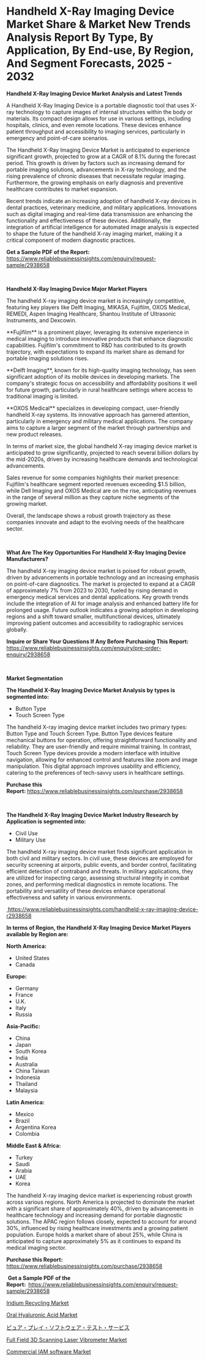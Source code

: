 <p><h1>Handheld X-Ray Imaging Device Market Share & Market New Trends Analysis Report By Type, By Application, By End-use, By Region, And Segment Forecasts, 2025 - 2032</h1></p><p><strong>Handheld X-Ray Imaging Device Market Analysis and Latest Trends</strong></p>
<p><p>A Handheld X-Ray Imaging Device is a portable diagnostic tool that uses X-ray technology to capture images of internal structures within the body or materials. Its compact design allows for use in various settings, including hospitals, clinics, and even remote locations. These devices enhance patient throughput and accessibility to imaging services, particularly in emergency and point-of-care scenarios.</p><p>The Handheld X-Ray Imaging Device Market is anticipated to experience significant growth, projected to grow at a CAGR of 8.1% during the forecast period. This growth is driven by factors such as increasing demand for portable imaging solutions, advancements in X-ray technology, and the rising prevalence of chronic diseases that necessitate regular imaging. Furthermore, the growing emphasis on early diagnosis and preventive healthcare contributes to market expansion.</p><p>Recent trends indicate an increasing adoption of handheld X-ray devices in dental practices, veterinary medicine, and military applications. Innovations such as digital imaging and real-time data transmission are enhancing the functionality and effectiveness of these devices. Additionally, the integration of artificial intelligence for automated image analysis is expected to shape the future of the handheld X-ray imaging market, making it a critical component of modern diagnostic practices.</p></p>
<p><strong>Get a Sample PDF of the Report:&nbsp;</strong> <a href="https://www.reliablebusinessinsights.com/enquiry/request-sample/2938658?utm_campaign=101&utm_medium=2&utm_source=Github&utm_content=ia&utm_term=15032025&utm_id=handheld-x-ray-imaging-device">https://www.reliablebusinessinsights.com/enquiry/request-sample/2938658</a></p>
<p>&nbsp;</p>
<p><strong>Handheld X-Ray Imaging Device Major Market Players</strong></p>
<p><p>The handheld X-ray imaging device market is increasingly competitive, featuring key players like Delft Imaging, MIKASA, Fujifilm, OXOS Medical, REMEDI, Aspen Imaging Healthcare, Shantou Institute of Ultrasonic Instruments, and Dexcowin. </p><p>**Fujifilm** is a prominent player, leveraging its extensive experience in medical imaging to introduce innovative products that enhance diagnostic capabilities. Fujifilm's commitment to R&D has contributed to its growth trajectory, with expectations to expand its market share as demand for portable imaging solutions rises.</p><p>**Delft Imaging**, known for its high-quality imaging technology, has seen significant adoption of its mobile devices in developing markets. The company's strategic focus on accessibility and affordability positions it well for future growth, particularly in rural healthcare settings where access to traditional imaging is limited.</p><p>**OXOS Medical** specializes in developing compact, user-friendly handheld X-ray systems. Its innovative approach has garnered attention, particularly in emergency and military medical applications. The company aims to capture a larger segment of the market through partnerships and new product releases.</p><p>In terms of market size, the global handheld X-ray imaging device market is anticipated to grow significantly, projected to reach several billion dollars by the mid-2020s, driven by increasing healthcare demands and technological advancements.</p><p>Sales revenue for some companies highlights their market presence: Fujifilm's healthcare segment reported revenues exceeding $1.5 billion, while Dell Imaging and OXOS Medical are on the rise, anticipating revenues in the range of several million as they capture niche segments of the growing market.</p><p>Overall, the landscape shows a robust growth trajectory as these companies innovate and adapt to the evolving needs of the healthcare sector.</p></p>
<p>&nbsp;</p>
<p><strong>What Are The Key Opportunities For Handheld X-Ray Imaging Device Manufacturers?</strong></p>
<p><p>The handheld X-ray imaging device market is poised for robust growth, driven by advancements in portable technology and an increasing emphasis on point-of-care diagnostics. The market is projected to expand at a CAGR of approximately 7% from 2023 to 2030, fueled by rising demand in emergency medical services and dental applications. Key growth trends include the integration of AI for image analysis and enhanced battery life for prolonged usage. Future outlook indicates a growing adoption in developing regions and a shift toward smaller, multifunctional devices, ultimately improving patient outcomes and accessibility to radiographic services globally.</p></p>
<p><strong>Inquire or Share Your Questions If Any Before Purchasing This Report:</strong> <a href="https://www.reliablebusinessinsights.com/enquiry/pre-order-enquiry/2938658?utm_campaign=101&utm_medium=2&utm_source=Github&utm_content=ia&utm_term=15032025&utm_id=handheld-x-ray-imaging-device">https://www.reliablebusinessinsights.com/enquiry/pre-order-enquiry/2938658</a></p>
<p>&nbsp;</p>
<p><strong>Market Segmentation</strong></p>
<p><strong>The Handheld X-Ray Imaging Device Market Analysis by types is segmented into:</strong></p>
<p><ul><li>Button Type</li><li>Touch Screen Type</li></ul></p>
<p><p>The handheld X-ray imaging device market includes two primary types: Button Type and Touch Screen Type. Button Type devices feature mechanical buttons for operation, offering straightforward functionality and reliability. They are user-friendly and require minimal training. In contrast, Touch Screen Type devices provide a modern interface with intuitive navigation, allowing for enhanced control and features like zoom and image manipulation. This digital approach improves usability and efficiency, catering to the preferences of tech-savvy users in healthcare settings.</p></p>
<p><strong>Purchase this Report:&nbsp;</strong><a href="https://www.reliablebusinessinsights.com/purchase/2938658?utm_campaign=101&utm_medium=2&utm_source=Github&utm_content=ia&utm_term=15032025&utm_id=handheld-x-ray-imaging-device">https://www.reliablebusinessinsights.com/purchase/2938658</a></p>
<p>&nbsp;</p>
<p><strong>The Handheld X-Ray Imaging Device Market Industry Research by Application is segmented into:</strong></p>
<p><ul><li>Civil Use</li><li>Military Use</li></ul></p>
<p><p>The handheld X-ray imaging device market finds significant application in both civil and military sectors. In civil use, these devices are employed for security screening at airports, public events, and border control, facilitating efficient detection of contraband and threats. In military applications, they are utilized for inspecting cargo, assessing structural integrity in combat zones, and performing medical diagnostics in remote locations. The portability and versatility of these devices enhance operational effectiveness and safety in various environments.</p></p>
<p><a href="https://www.reliablebusinessinsights.com/handheld-x-ray-imaging-device-r2938658?utm_campaign=101&utm_medium=2&utm_source=Github&utm_content=ia&utm_term=15032025&utm_id=handheld-x-ray-imaging-device">&nbsp;https://www.reliablebusinessinsights.com/handheld-x-ray-imaging-device-r2938658</a></p>
<p><strong>In terms of Region, the Handheld X-Ray Imaging Device Market Players available by Region are:</strong></p>
<p>
    <p> <strong> North America: </strong>
        <ul>
            <li>United States</li>
            <li>Canada</li>
        </ul>
        </p> 
    <p> <strong> Europe: </strong>
        <ul>
            <li>Germany</li>
            <li>France</li>
            <li>U.K.</li>
            <li>Italy</li>
            <li>Russia</li>
        </ul>
        </p> 
    <p> <strong> Asia-Pacific: </strong>
        <ul>
            <li>China</li>
            <li>Japan</li>
            <li>South Korea</li>
            <li>India</li>
            <li>Australia</li>
            <li>China Taiwan</li>
            <li>Indonesia</li>
            <li>Thailand</li>
            <li>Malaysia</li>
        </ul>
        </p> 
    <p> <strong> Latin America: </strong>
        <ul>
            <li>Mexico</li>
            <li>Brazil</li>
            <li>Argentina Korea</li>
            <li>Colombia</li>
        </ul>
        </p> 
    <p> <strong> Middle East & Africa: </strong>
        <ul>
            <li>Turkey</li>
            <li>Saudi</li>
            <li>Arabia</li>
            <li>UAE</li>
            <li>Korea</li>
        </ul>
    </p>
    </p>
<p><p>The handheld X-ray imaging device market is experiencing robust growth across various regions. North America is projected to dominate the market with a significant share of approximately 40%, driven by advancements in healthcare technology and increasing demand for portable diagnostic solutions. The APAC region follows closely, expected to account for around 30%, influenced by rising healthcare investments and a growing patient population. Europe holds a market share of about 25%, while China is anticipated to capture approximately 5% as it continues to expand its medical imaging sector.</p></p>
<p><strong>Purchase this Report: </strong><a href="https://www.reliablebusinessinsights.com/purchase/2938658?utm_campaign=101&utm_medium=2&utm_source=Github&utm_content=ia&utm_term=15032025&utm_id=handheld-x-ray-imaging-device">https://www.reliablebusinessinsights.com/purchase/2938658</a></p>
<p>&nbsp;<strong>Get a Sample PDF of the Report:&nbsp;&nbsp;</strong><a href="https://www.reliablebusinessinsights.com/enquiry/request-sample/2938658?utm_campaign=101&utm_medium=2&utm_source=Github&utm_content=ia&utm_term=15032025&utm_id=handheld-x-ray-imaging-device">https://www.reliablebusinessinsights.com/enquiry/request-sample/2938658</a></p>
<p><strong></strong></p>
<p><p><a href="https://github.com/zymerivarrik6/Market-Research-Report-List-1/blob/main/iridium-recycling-market.md?utm_campaign=101&utm_medium=2&utm_source=Github&utm_content=ia&utm_term=15032025&utm_id=handheld-x-ray-imaging-device">Iridium Recycling Market</a></p><p><a href="https://github.com/kaforarvero/Market-Research-Report-List-1/blob/main/oral-hyaluronic-acid-market.md?utm_campaign=101&utm_medium=2&utm_source=Github&utm_content=ia&utm_term=15032025&utm_id=handheld-x-ray-imaging-device">Oral Hyaluronic Acid Market</a></p><p><a href="https://github.com/lababdou/Market-Research-Report-List-7/blob/main/929698645150.md?utm_campaign=101&utm_medium=2&utm_source=Github&utm_content=ia&utm_term=15032025&utm_id=handheld-x-ray-imaging-device">ピュア・プレイ・ソフトウェア・テスト・サービス</a></p><p><a href="https://github.com/messonmengen75/Market-Research-Report-List-1/blob/main/full-field-3d-scanning-laser-vibrometer-market.md?utm_campaign=101&utm_medium=2&utm_source=Github&utm_content=ia&utm_term=15032025&utm_id=handheld-x-ray-imaging-device">Full Field 3D Scanning Laser Vibrometer Market</a></p><p><a href="https://github.com/djihencygnel74/Market-Research-Report-List-1/blob/main/commercial-iam-software-market.md?utm_campaign=101&utm_medium=2&utm_source=Github&utm_content=ia&utm_term=15032025&utm_id=handheld-x-ray-imaging-device">Commercial IAM software Market</a></p></p>